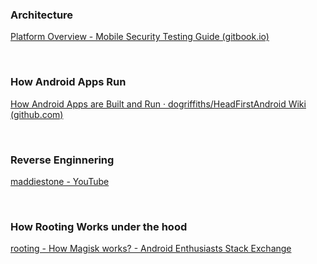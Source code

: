 ### Architecture
[Platform Overview - Mobile Security Testing Guide (gitbook.io)](https://mobile-security.gitbook.io/mobile-security-testing-guide/android-testing-guide/0x05a-platform-overview)

<br>

### How Android Apps Run
[How Android Apps are Built and Run · dogriffiths/HeadFirstAndroid Wiki (github.com)](https://github.com/dogriffiths/HeadFirstAndroid/wiki/How-Android-Apps-are-Built-and-Run)

<br>

### Reverse Enginnering
[maddiestone - YouTube](https://www.youtube.com/channel/UCTbTMfVyCfs9p8SPsi3xEZQ) 

<br>

### How Rooting Works under the hood
[rooting - How Magisk works? - Android Enthusiasts Stack Exchange](https://android.stackexchange.com/questions/213167/how-magisk-works)